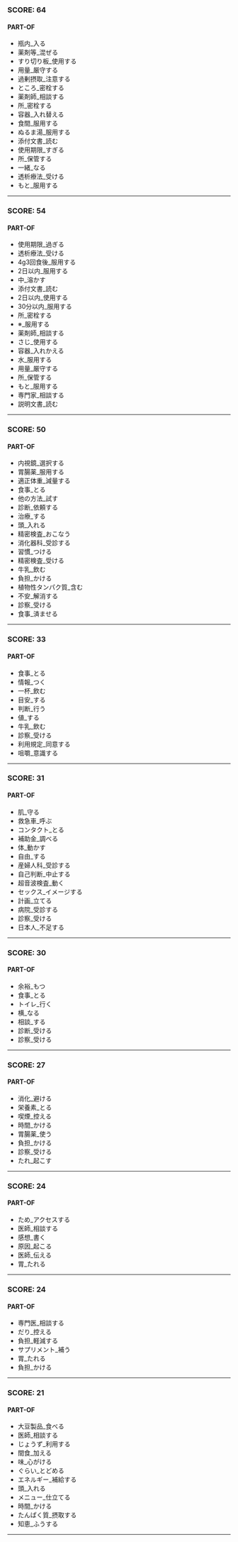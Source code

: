 
### SCORE: 64
#### PART-OF

- 瓶内_入る 
- 薬剤等_混ぜる 
- すり切り板_使用する 
- 用量_厳守する 
- 過剰摂取_注意する 
- ところ_密栓する 
- 薬剤師_相談する 
- 所_密栓する 
- 容器_入れ替える 
- 食間_服用する 
- ぬるま湯_服用する 
- 添付文書_読む 
- 使用期限_すぎる 
- 所_保管する 
- 一緒_なる 
- 透析療法_受ける 
- もと_服用する 

----------

### SCORE: 54
#### PART-OF

- 使用期限_過ぎる 
- 透析療法_受ける 
- 4g3回食後_服用する 
- 2日以内_服用する 
- 中_溶かす 
- 添付文書_読む 
- 2日以内_使用する 
- 30分以内_服用する 
- 所_密栓する 
- ※_服用する 
- 薬剤師_相談する 
- さじ_使用する 
- 容器_入れかえる 
- 水_服用する 
- 用量_厳守する 
- 所_保管する 
- もと_服用する 
- 専門家_相談する 
- 説明文書_読む 

----------

### SCORE: 50
#### PART-OF

- 内視鏡_選択する 
- 胃腸薬_服用する 
- 適正体重_減量する 
- 食事_とる 
- 他の方法_試す 
- 診断_依頼する 
- 治療_する 
- 頭_入れる 
- 精密検査_おこなう 
- 消化器科_受診する 
- 習慣_つける 
- 精密検査_受ける 
- 牛乳_飲む 
- 負担_かける 
- 植物性タンパク質_含む 
- 不安_解消する 
- 診察_受ける 
- 食事_済ませる 

----------

### SCORE: 33
#### PART-OF

- 食事_とる 
- 情報_つく 
- 一杯_飲む 
- 目安_する 
- 判断_行う 
- 値_する 
- 牛乳_飲む 
- 診察_受ける 
- 利用規定_同意する 
- 咀嚼_意識する 

----------

### SCORE: 31
#### PART-OF

- 肌_守る 
- 救急車_呼ぶ 
- コンタクト_とる 
- 補助金_調べる 
- 体_動かす 
- 自由_する 
- 産婦人科_受診する 
- 自己判断_中止する 
- 超音波検査_動く 
- セックス_イメージする 
- 計画_立てる 
- 病院_受診する 
- 診察_受ける 
- 日本人_不足する 

----------

### SCORE: 30
#### PART-OF

- 余裕_もつ 
- 食事_とる 
- トイレ_行く 
- 横_なる 
- 相談_する 
- 診断_受ける 
- 診察_受ける 

----------

### SCORE: 27
#### PART-OF

- 消化_避ける 
- 栄養素_とる 
- 喫煙_控える 
- 時間_かける 
- 胃腸薬_使う 
- 負担_かける 
- 診察_受ける 
- たれ_起こす 

----------

### SCORE: 24
#### PART-OF

- ため_アクセスする 
- 医師_相談する 
- 感想_書く 
- 原因_起こる 
- 医師_伝える 
- 胃_たれる 

----------

### SCORE: 24
#### PART-OF

- 専門医_相談する 
- だり_控える 
- 負担_軽減する 
- サプリメント_補う 
- 胃_たれる 
- 負担_かける 

----------

### SCORE: 21
#### PART-OF

- 大豆製品_食べる 
- 医師_相談する 
- じょうず_利用する 
- 間食_加える 
- 味_心がける 
- ぐらい_とどめる 
- エネルギー_補給する 
- 頭_入れる 
- メニュー_仕立てる 
- 時間_かける 
- たんぱく質_摂取する 
- 知恵_ふうする 

----------
